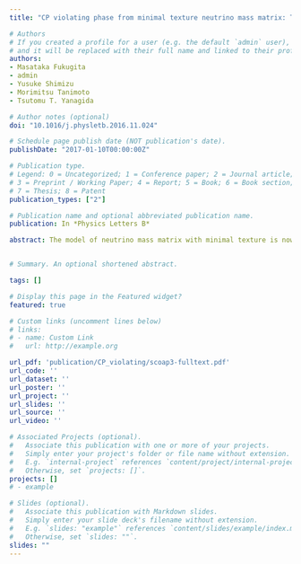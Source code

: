 ```yaml
---
title: "CP violating phase from minimal texture neutrino mass matrix: Test of the phase relevant to leptogenesis"

# Authors
# If you created a profile for a user (e.g. the default `admin` user), write the username (folder name) here 
# and it will be replaced with their full name and linked to their profile.
authors:
- Masataka Fukugita
- admin
- Yusuke Shimizu
- Morimitsu Tanimoto
- Tsutomu T. Yanagida

# Author notes (optional)
doi: "10.1016/j.physletb.2016.11.024"

# Schedule page publish date (NOT publication's date).
publishDate: "2017-01-10T00:00:00Z"

# Publication type.
# Legend: 0 = Uncategorized; 1 = Conference paper; 2 = Journal article;
# 3 = Preprint / Working Paper; 4 = Report; 5 = Book; 6 = Book section;
# 7 = Thesis; 8 = Patent
publication_types: ["2"]

# Publication name and optional abbreviated publication name.
publication: In *Physics Letters B*

abstract: The model of neutrino mass matrix with minimal texture is now tightly constrained by experiment so that it can yield a prediction for the phase of CP violation. This phase is predicted to lie in the range $\delta_{CP}=0.77\pi–1.24\pi$. If neutrino oscillation experiment would find the CP violation phase outside this range, this means that the minimal-texture neutrino mass matrix, the element of which is all real, fails and the neutrino mass matrix must be complex, i.e., the phase must be present that is responsible for leptogenesis.


# Summary. An optional shortened abstract.

tags: []

# Display this page in the Featured widget?
featured: true

# Custom links (uncomment lines below)
# links:
# - name: Custom Link
#   url: http://example.org

url_pdf: 'publication/CP_violating/scoap3-fulltext.pdf'
url_code: ''
url_dataset: ''
url_poster: ''
url_project: ''
url_slides: ''
url_source: ''
url_video: ''

# Associated Projects (optional).
#   Associate this publication with one or more of your projects.
#   Simply enter your project's folder or file name without extension.
#   E.g. `internal-project` references `content/project/internal-project/index.md`.
#   Otherwise, set `projects: []`.
projects: []
# - example

# Slides (optional).
#   Associate this publication with Markdown slides.
#   Simply enter your slide deck's filename without extension.
#   E.g. `slides: "example"` references `content/slides/example/index.md`.
#   Otherwise, set `slides: ""`.
slides: ""
---
```

